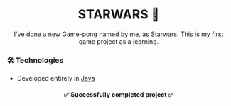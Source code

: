 <h1 align="center"> STARWARS 👾</h1>

<p align="center">     I've done a new Game-pong named by me, as Starwars. This is my first game project as a learning. 
    </p>

 ### 🛠  Technologies
- Developed entirely in [Java](https://www.java.com/)

<h4 align="center"> 
    ✅  Successfully completed project  ✅
</h4>



